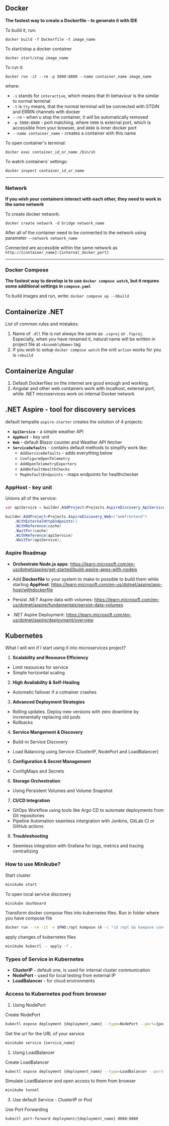 ## Docker

**The fastest way to create a Dockerfile - to generate it with IDE**

To build it, run:

```
docker build -f Dockerfile -t image_name
```

To start/stop a docker container

```
docker start/stop image_name
```

To run it:

```
docker run -it --rm -p 5000:8080 --name container_name image_name
```

where:

- `-i` stands for `interactive`, which means that th behaviour is the similar to normal terminal
- `-t` is `tty` means, that the normal terminal will be connected with STDIN and ERRIN channels with docker
- `--rm` - when u stop the container, it will be automatically removed
- `-p 5000:8080` - port matching, where `5000` is external port, which is accessible from your browser, and `8080` is inner docker port
- `--name container_name` - creates a container with this name

To open container's terminal:

```
docker exec container_id_or_name /bin/sh
```

To watch containers' settings:

```
docker inspect container_id_or_name
```

---

### Network

**If you wish your containers interact with each other, they need to work in the same network**

To create docker network:

```
docker create network -d bridge network_name
```

After all of the container need to be connected to the network using parameter `--network network_name`

Connected are accessible within the same network as `http://{container_name}:{internal_docker_port}`

---

### Docker Compose

**The fastest way to develop is to use `docker compose watch`, but it requres some additional settings in `compose.yaml`**

To build images and run, write:
`docker compose up --bbuild`

## Containerize .NET

List of common rules and mistakes:

1. Name of `.dll` file is not always the same as `.csproj` or `.fsproj`. Especially, when you have renamed it, natural name will be written in project file at `<AssemblyName>` tag
2. If you wish to setup `docker compose watch` the onlt `action` works for you is `rebuild`

## Containerize Angular

1. Default Dockerfiles on the internet are good enough and working.
2. Angular and other web containers work with localhost, external port, while .NET microservices work on internal Docker network

## .NET Aspire - tool for discovery services

default tempalte `aspire-starter` creates the solution of 4 projects:

- **`ApiService`** - a simple weather API
- **`AppHost`** - key unit
- **`Web`** - default Blazor counter and Weather API fetcher
- **`ServiceDefaults`** - contains default methods to simplify work like:
  - `AddServiceDefaults` - adds everything below
  - `ConfigureOpenTelemetry`
  - `AddOpenTelemetryExporters`
  - `AddDefaultHealthChecks`
  - `MapDefaultEndpoints` - maps endpoints for healthchecker

### AppHost - key unit

Unions all of the service:

```cs
var apiService = builder.AddProject<Projects.AspireDiscovery_ApiService>("apiservice");

builder.AddProject<Projects.AspireDiscovery_Web>("webfrontend")
    .WithExternalHttpEndpoints()
    .WithReference(cache)
    .WaitFor(cache)
    .WithReference(apiService)
    .WaitFor(apiService);
```

### Aspire Roadmap

- **Orchestrate Node.js apps**: https://learn.microsoft.com/en-us/dotnet/aspire/get-started/build-aspire-apps-with-nodejs

- Add **Dockerfile** to your system to make to possible to build them while starting **AppHost**: https://learn.microsoft.com/en-us/dotnet/aspire/app-host/withdockerfile

- Persist .NET Aspire data with volumes: https://learn.microsoft.com/en-us/dotnet/aspire/fundamentals/persist-data-volumes

- .NET Aspire Deployment: https://learn.microsoft.com/en-us/dotnet/aspire/deployment/overview

## Kubernetes

What I will win if I start using it into microservices project?

1. **Scalability and Resource Efficiency**

- Limit resources for service
- Simple horizontal scaling

2. **High Availability & Self-Healing**

- Automatic failover if a cotnainer crashes

3. **Advanced Deployment Strategies**

- Rolling updates. Deploy new versions with zero downtime by incrementally replacing old pods
- Rollbacks

4. **Service Mangement & Discovery**

- Build-in Service Discovery

- Load Balancing using Service (ClusterIP, NodePort and LoadBalancer)

5. **Configuration & Secret Management**

- ConfigMaps and Secrets

6.  **Storage Orchestration**

- Using Persistent Volumes and Volume Snapshot

7. **CI/CD Integration**

- GitOps Workflow using tools like Argo CD to automate deployments from Git repositories
- Pipeline Automation seamless intergration with Junkins, GitLab CI or GitHub actions

8. **Troubleshooting**

- Seemless integration with Grafana for logs, metrics and tracing centrailizing

### How to use Minikube?

Start cluster

```bash
minikube start
```

To open local service discovery

```bash
minikube dashboard
```

Transform docker compose files into kubernetes files.
Run in folder where you have compose file

```bash
docker run --rm -it -v $PWD:/opt kompose sh -c "cd /opt && kompose convert"
```

apply changes of kubernetes files

```bash
minikube kubectl -- apply -f .
```

### Types of Service in Kubernetes

- **ClusterIP** - default one, is used for internal cluster communication
- **NodePort** - used for local testing from external IP
- **LoadBalancer** - for cloud environments

### Access to Kubernetes pod from browser

1. Using NodePort

Create NodePort

```bash
kubectl expose deployment {deployment_name} --type=NodePort --port={port}
```

Get the url for the URL of your service

```bash
minikube service {service_name}
```

1. Using LoadBalancer

Create LoadBalancer

```bash
kubectl expose deployment {deployment_name} --type=LoadBalancer --port={port}
```

Simulate LoadBalancer and open access to them from browser

```bash
minikube tunnel
```

3. Use default Service - ClusterIP or Pod

Use Port Forwarding

```bash
kubectl port-forward deployment/{deployment_name} 8080:8080
```
